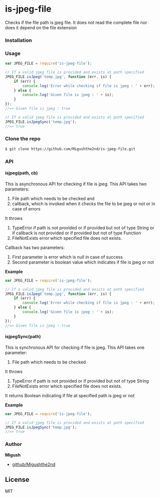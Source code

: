 # is-jpeg-file

Checks if the file path is jpeg file. It does not read the complete file nor does it depend on the file extension

### Installation

<!-- Install with [npm](https://www.npmjs.com/):

```sh
$ npm install is-jpeg-file --save
``` -->

### Usage

```javascript
var JPEG_FILE = require('is-jpeg-file');

// If a valid jpeg file is provided and exists at path specified
JPEG_FILE.isJpeg('temp.jpg', function (err, is) {
	if (err) {
		console.log('Error while checking if file is jpeg : ' + err);
	} else {
		console.log('Given file is jpeg : ' + is);
	}
});
//=> Given file is jpeg : true

// If a valid jpeg file is provided and exists at path specified
JPEG_FILE.isJpegSync('temp.jpg');
//=> true
```

### Clone the repo

```bash
$ git clone https://github.com/Migushthe2nd/is-jpeg-file.git
```

### API

#### isjpeg(path, cb)

This is asynchronous API for checking if file is jpeg. This API takes two parameters:

1. File path which needs to be checked and
2. callback, which is invoked when it checks the file to be jpeg or not or in case of errors

It throws

1. TypeError if path is not provided or if provided but not of type String or if callback is not provided or if provided but not of type Function
2. FileNotExists error which specified file does not exists.

Callback has two parameters:

1. First parameter is error which is null in case of success
2. Second parameter is boolean value which indicates if file is jpeg or not

**Example**

```javascript
var JPEG_FILE = require('is-jpeg-file');

// If a valid jpeg file is provided and exists at path specified
JPEG_FILE.isJpeg('temp.jpg', function (err, is) {
	if (err) {
		console.log('Error while checking if file is jpeg : ' + err);
	} else {
		console.log('Given file is jpeg : ' + is);
	}
});
//=> Given file is jpeg : true
```

#### isjpegSync(path)

This is synchronous API for checking if file is jpeg. This API takes one parameter:

1. File path which needs to be checked

It throws

1. TypeError if path is not provided or if provided but not of type String
2. FileNotExists error which specified file does not exists.

It returns
Boolean indicating if file at specified path is jpeg or not

**Example**

```javascript
var JPEG_FILE = require('is-jpeg-file');

// If a valid jpeg file is provided and exists at path specified
JPEG_FILE.isJpegSync('temp.jpg');
//=> true
```

### Author

**Migush**

-   [github/Migushthe2nd](https://github.com/Migushthe2nd)

## License

MIT
